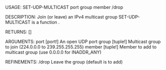 USAGE:
     SET-UDP-MULTICAST port group member /drop

DESCRIPTION:
     Join (or leave) an IPv4 multicast group
     SET-UDP-MULTICAST is a function .

RETURNS: [<opt>]

ARGUMENTS:
    port [port!]
        An open UDP port
    group [tuple!]
        Multicast group to join (224.0.0.0 to 239.255.255.255)
    member [tuple!]
        Member to add to multicast group (use 0.0.0.0 for INADDR_ANY)

REFINEMENTS:
    /drop
        Leave the group (default is to add)
